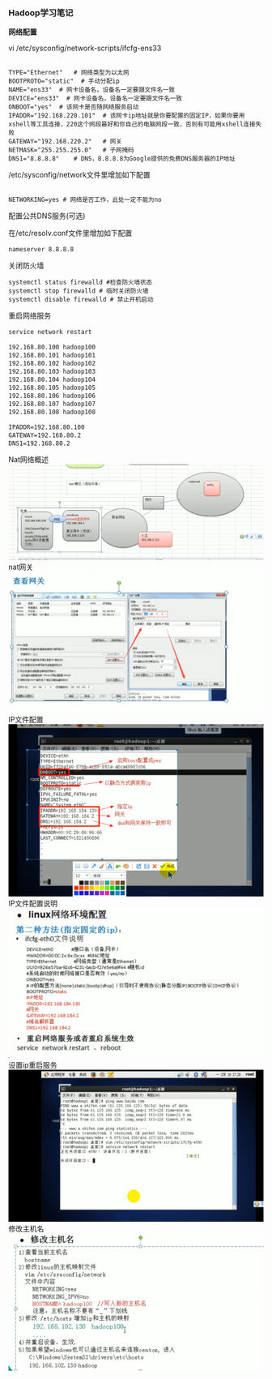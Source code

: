 ### Hadoop学习笔记

**网络配置**

vi   /etc/sysconfig/network-scripts/ifcfg-ens33

```

TYPE="Ethernet"   # 网络类型为以太网
BOOTPROTO="static"  # 手动分配ip
NAME="ens33"  # 网卡设备名，设备名一定要跟文件名一致
DEVICE="ens33"  # 网卡设备名，设备名一定要跟文件名一致
ONBOOT="yes"  # 该网卡是否随网络服务启动
IPADDR="192.168.220.101"  # 该网卡ip地址就是你要配置的固定IP，如果你要用xshell等工具连接，220这个网段最好和你自己的电脑网段一致，否则有可能用xshell连接失败
GATEWAY="192.168.220.2"   # 网关
NETMASK="255.255.255.0"   # 子网掩码
DNS1="8.8.8.8"    # DNS，8.8.8.8为Google提供的免费DNS服务器的IP地址
```
/etc/sysconfig/network文件里增加如下配置
```

NETWORKING=yes # 网络是否工作，此处一定不能为no
```

配置公共DNS服务(可选)

在/etc/resolv.conf文件里增加如下配置
```
nameserver 8.8.8.8
```

关闭防火墙
```
systemctl status firewalld #检查防火墙状态
systemctl stop firewalld # 临时关闭防火墙
systemctl disable firewalld # 禁止开机启动
```
重启网络服务
```
service network restart
```

```
192.168.80.100 hadoop100
192.168.80.101 hadoop101
192.168.80.102 hadoop102
192.168.80.103 hadoop103
192.168.80.104 hadoop104
192.168.80.105 hadoop105
192.168.80.106 hadoop106
192.168.80.107 hadoop107
192.168.80.108 hadoop108
```

```
IPADDR=192.168.80.100
GATEWAY=192.168.80.2
DNS1=192.168.80.2

```


Nat网络概述
![Nat网络概述](../pic/hadoop/nat网络.png)
nat网关
![nat网关](../pic/hadoop/nat网关.png)
IP文件配置
![IP文件配置](../pic/hadoop/ip文件配置.png)
IP文件配置说明
![IP文件配置说明](../pic/hadoop/IP文件配置说明.png)
设置ip重启服务
![设置ip重启服务](../pic/hadoop/设置ip重启服务.png)
修改主机名
![修改主机名](../pic/hadoop/修改主机名.png)
